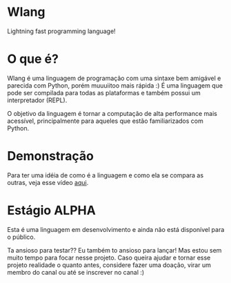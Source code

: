 # Wlang
Lightning fast programming language!

# O que é?

Wlang é uma linguagem de programação com uma sintaxe bem amigável e parecida com Python, porém muuuiitoo mais rápida :)
É uma linguagem que pode ser compilada para todas as plataformas e também possui um interpretador (REPL).

O objetivo da linguagem é tornar a computação de alta performance mais acessível, principalmente para aqueles que estão familiarizados com Python.

# Demonstração

Para ter uma idéia de como é a linguagem e como ela se compara as outras, veja esse vídeo [aqui](https://www.youtube.com/watch?v=_8xtTyCTPXI).

# Estágio ALPHA

Esta é uma linguagem em desenvolvimento e ainda não está disponível para o público.

Ta ansioso para testar?? Eu também to ansioso para lançar! Mas estou sem muito tempo para focar nesse projeto. Caso queira ajudar e tornar esse projeto realidade o quanto antes, considere fazer uma doação, virar um membro do canal ou até se inscrever no canal :)
